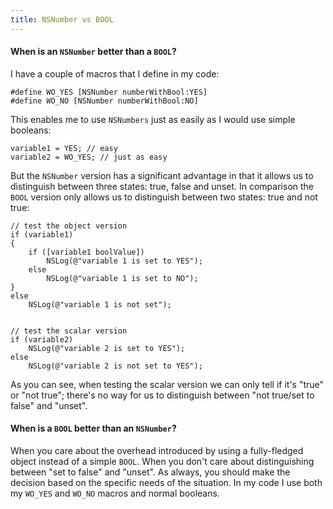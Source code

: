 ```yaml
---
title: NSNumber vs BOOL
---
```


#### When is an `NSNumber` better than a `BOOL`?

I have a couple of macros that I define in my code:

    #define WO_YES [NSNumber numberWithBool:YES]
    #define WO_NO [NSNumber numberWithBool:NO]

This enables me to use `NSNumbers` just as easily as I would use simple booleans:

    variable1 = YES; // easy
    variable2 = WO_YES; // just as easy

But the `NSNumber` version has a significant advantage in that it allows us to distinguish between three states: true, false and unset. In comparison the `BOOL` version only allows us to distinguish between two states: true and not true:

    // test the object version
    if (variable1)
    {
        if ([variable1 boolValue])
            NSLog(@"variable 1 is set to YES");
        else
            NSLog(@"variable 1 is set to NO");
    }
    else
        NSLog(@"variable 1 is not set");


    // test the scalar version
    if (variable2)
        NSLog(@"variable 2 is set to YES");
    else
        NSLog(@"variable 2 is not set to YES");

As you can see, when testing the scalar version we can only tell if it's "true" or "not true"; there's no way for us to distinguish between "not true/set to false" and "unset".

#### When is a `BOOL` better than an `NSNumber`?

When you care about the overhead introduced by using a fully-fledged object instead of a simple `BOOL`. When you don't care about distinguishing between "set to false" and "unset". As always, you should make the decision based on the specific needs of the situation. In my code I use both my `WO_YES` and `WO_NO` macros and normal booleans.

